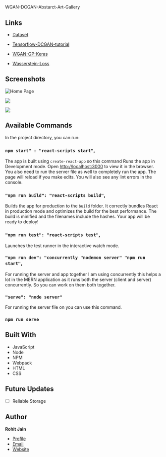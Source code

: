 

<h1 align="center"><project-name></h1>
WGAN-DCGAN-Abstarct-Art-Gallery
<p align="center"><project-description></p>

## Links

- [Dataset](https://www.kaggle.com/datasets/bryanb/abstract-art-gallery/ "Dataset")

- [Tensorflow-DCGAN-tutorial](https://www.tensorflow.org/tutorials/generative/dcgan/ "Tensorflow-DCGAN-tutorial")
  
- [WGAN-GP-Keras](https://keras.io/examples/generative/wgan_gp/ "WGAN-GP-Keras")
  
- [Wasserstein-Loss](https://keras.io/examples/generative/wgan_gp/ "WGAN-GP-Keras")
   

## Screenshots

![Home Page](/screenshots/1.png "Home Page")

![](/screenshots/2.png)

![](/screenshots/3.png)

## Available Commands

In the project directory, you can run:

### `npm start" : "react-scripts start"`,

The app is built using `create-react-app` so this command Runs the app in Development mode. Open [http://localhost:3000](http://localhost:3000) to view it in the browser. You also need to run the server file as well to completely run the app. The page will reload if you make edits.
You will also see any lint errors in the console.

### `"npm run build": "react-scripts build"`,

Builds the app for production to the `build` folder. It correctly bundles React in production mode and optimizes the build for the best performance. The build is minified and the filenames include the hashes. Your app will be ready to deploy!

### `"npm run test": "react-scripts test"`,

Launches the test runner in the interactive watch mode.

### `"npm run dev": "concurrently "nodemon server" "npm run start"`,

For running the server and app together I am using concurrently this helps a lot in the MERN application as it runs both the server (client and server) concurrently. So you can work on them both together.

### `"serve": "node server"`

For running the server file on you can use this command.

### `npm run serve`

## Built With

- JavaScript
- Node
- NPM
- Webpack
- HTML
- CSS

## Future Updates

- [ ] Reliable Storage

## Author

**Rohit Jain**

- [Profile](https://github.com/rohit19060 "Rohit jain")
- [Email](mailto:rohitjain19060@gmail.com?subject=Hi "Hi!")
- [Website](https://kingtechnologies.in "Welcome")
